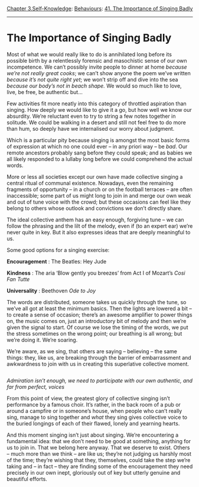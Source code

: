[Chapter 3.Self-Knowledge](https://www.theschooloflife.com/thebookoflife/category/self-knowledge/): [Behaviours](https://www.theschooloflife.com/thebookoflife/category/self-knowledge/behaviours/): [41. The Importance of Singing Badly](https://www.theschooloflife.com/thebookoflife/the-importance-of-singing-badly/)

* * *

# The Importance of Singing Badly

Most of what we would really like to do is annihilated long before its possible birth by a relentlessly forensic and masochistic sense of our own incompetence. We can’t possibly invite people to dinner at home _because we’re not really great cooks_; we can’t show anyone the poem we’ve written _because it’s not quite right yet_; we won’t strip off and dive into the sea _because our body’s not in beach shape._ We would so much like to love, live, be free, be authentic but…

Few activities fit more neatly into this category of throttled aspiration than singing. How deeply we would like to give it a go, but how well we know our absurdity. We’re reluctant even to try to string a few notes together in solitude. We could be walking in a desert and still not feel free to do more than hum, so deeply have we internalised our worry about judgment.

Which is a particular pity because singing is amongst the most basic forms of expression at which no one could ever – in any priori way – be _bad_. Our remote ancestors probably sang before they could speak; and as babies we all likely responded to a lullaby long before we could comprehend the actual words.&nbsp;

More or less all societies except our own have made collective singing a central ritual of communal existence. Nowadays, even the remaining fragments of opportunity – in a church or on the football terraces – are often inaccessible; some part of us might long to join in and merge our own weak and out of tune voice with the crowd; but these occasions can feel like they belong to others whose outlook and convictions we don’t directly share.&nbsp;

The ideal collective anthem has an easy enough, forgiving tune – we can follow the phrasing and the lilt of the melody, even if (to an expert ear) we’re never quite in key. But it also expresses ideas that are deeply meaningful to us.&nbsp;

Some good options for a singing exercise:&nbsp;

**Encouragement** : The Beatles: Hey Jude

**Kindness** : The aria ‘Blow gently you breezes’ from Act I of Mozart’s _Cosi Fan Tutte_

**Universality** : Beethoven _Ode to Joy&nbsp;_

The words are distributed, someone takes us quickly through the tune, so we’ve all got at least the minimum basics. Then the lights are lowered a bit – to create a sense of occasion; there’s an awesome amplifier to power things on, the music comes on, just an introductory bit of melody and then we’re given the signal to start. Of course we lose the timing of the words, we put the stress sometimes on the wrong point; our breathing is all wrong; but we’re doing it. We’re soaring.&nbsp;

We’re aware, as we sing, that others are saying – believing – the same things: they, like us, are breaking through the barrier of embarrassment and awkwardness to join with us in creating this superlative collective moment.&nbsp;

<figure class="wp-block-image"><img src="https://lh3.googleusercontent.com/gpkOT80_4ijMEU18fdN9eSulTNYIaCL8r9IkU8NjM6I1jFhniPpEt9rxl65JE97YCT7yZGTww1X9DyKGiuTPHde_e8AKJZBL--xM2dU_BzmQlYJh65Qkxe6RdmxfbmXRtxiwNWzF" alt=""></figure>

_Admiration isn’t enough, we need to participate with our own authentic, and far from perfect, voices&nbsp;_

From this point of view, the greatest glory of collective singing isn’t performance by a famous choir. It’s rather, in the back room of a pub or around a campfire or in someone’s house, when people who can’t really sing, manage to sing together and _what_ they sing gives collective voice to the buried longings of each of their flawed, lonely and yearning hearts.&nbsp;

And this moment singing isn’t just about singing. We’re encountering a fundamental idea: that we don’t need to be good at something, anything for us to join in. That we belong here anyway. That we deserve to exist. Others – much more than we think – are like us; they’re not judging us harshly most of the time; they’re wishing that they, themselves, could take the step we’re taking and – in fact – they are finding some of the encouragement they need precisely in our own inept, gloriously out of key but utterly genuine and beautiful efforts.&nbsp;
